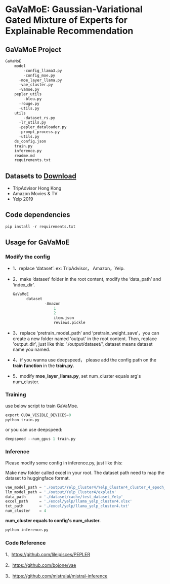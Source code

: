 # GaVaMoE: Gaussian-Variational Gated Mixture of Experts for Explainable Recommendation

## GaVaMoE Project 

```python
GaVaMoE																							--- root content				
	model																						--- model structure & config model
  		-config_llama3.py															--- config of llama						
    	-config_moe.py																--- config of moe 
      -moe_layer_llama.py														--- structure of moe
      -vae_cluster.py																--- vae & gmm structure & pretraining
      -vamoe.py																			--- GaVaMoE Structure
    pepler_utils																		--- Evaluation Metric
    	-bleu.py																			--- bleu score
      -rouge.py																			--- rouge score
      -utils.py																			--- some metric functions
    utils																						--- tool for project
    	-dataset_rs.py																--- dataset
      -lr_utils.py																	--- learning rate function
      -pepler_dataloader.py													--- dataloader
      -prompt_process.py														--- integrate prompt 
      -utils.py																			--- visuliztion & process prompt
    ds_config.json																	--- deepspeed config 
    train.py																				--- code for training GaVaMoE
    inference.py																		--- generate explainable text
    readme.md
    requirements.txt	
```

## Datasets to [Download](https://github.com/lileipisces/PEPLER?tab=readme-ov-file#datasets-to-download)

- TripAdvisor Hong Kong
- Amazon Movies & TV
- Yelp 2019

## Code dependencies

```python
pip install -r requirements.txt 
```

## Usage for GaVaMoE 

### Modify the config

- 1、replace ‘dataset’: ex: TripAdvisor， Amazon，Yelp.

- 2、make ‘dataset’ folder in the root content, modify the ‘data_path’ and ‘index_dir’.

  ```python
  GaVaMoE
  		dataset
  				-Amazon
  					1
  					2
  					item.json
  					reviews.pickle
  ```

- 3、replace ‘pretrain_model_path’  and ‘pretrain_weight_save’，you can create a new folder named 'output' in the root content. Then, replace 'output_dir', just like this: './output/dataset/', dataset means dataset name you named.
- 4、if you wanna use deepspeed， please add the config path on the **train function** in the **train.py**.
- 5、modify **moe_layer_llama.py**, set num_cluster equals arg's num_cluster.

### Training 

use below script to train GaVaMoe.

```python
export CUDA_VISIBLE_DEVICES=0
python train.py
```

or you can use deepspeed:

```python
deepspeed --num_gpus 1 train.py 
```

### Inference

Please modify some config in inference.py, just like this:

Make new folder called excel in your root. The dataset path need to map the dataset to huggingface format.

```python
vae_model_path = './output/Yelp_Cluster4/Yelp_Cluster4_cluster_4_epoch_20.pth'
llm_model_path = './output/Yelp_Cluster4/explain'
data_path      = './dataset/cache/test_dataset_Yelp'
excel_path     = './excel/yelp/llama_yelp_cluster4.xlsx'
txt_path       = './excel/yelp/llama_yelp_cluster4.txt'
num_cluster    = 4 
```

**num_cluster equals to config's num_cluster.**

```python
python inference.py
```

### Code Reference

1、https://github.com/lileipisces/PEPLER

2、https://github.com/bojone/vae

3、https://github.com/mistralai/mistral-inference
